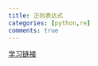 ```yaml
---
title: 正则表达式
categories: [python,re] 
comments: true
---  
```

[学习链接](https://www.cnblogs.com/shenjianping/p/11647473.html)